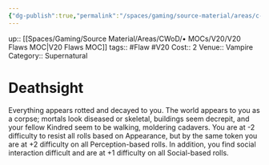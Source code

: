 ```yaml
---
{"dg-publish":true,"permalink":"/spaces/gaming/source-material/areas/c-wo-d/genre/vampire/v20/merits-and-flaws/deathsight/","dgHomeLink":true,"dgPassFrontmatter":true}
---
```


up:: [[Spaces/Gaming/Source Material/Areas/CWoD/• MOCs/V20/V20 Flaws MOC|V20 Flaws MOC]]
tags:: #Flaw #V20 
Cost:: 2
Venue:: Vampire
Category:: Supernatural
# Deathsight
Everything appears rotted and decayed to you. The
world appears to you as a corpse; mortals look diseased
or skeletal, buildings seem decrepit, and your fellow
Kindred seem to be walking, moldering cadavers. You
are at -2 difficulty to resist all rolls based on Appearance, but by the same token you are at +2 difficulty
on all Perception-based rolls. In addition, you find social
interaction difficult and are at +1 difficulty on all
Social-based rolls.